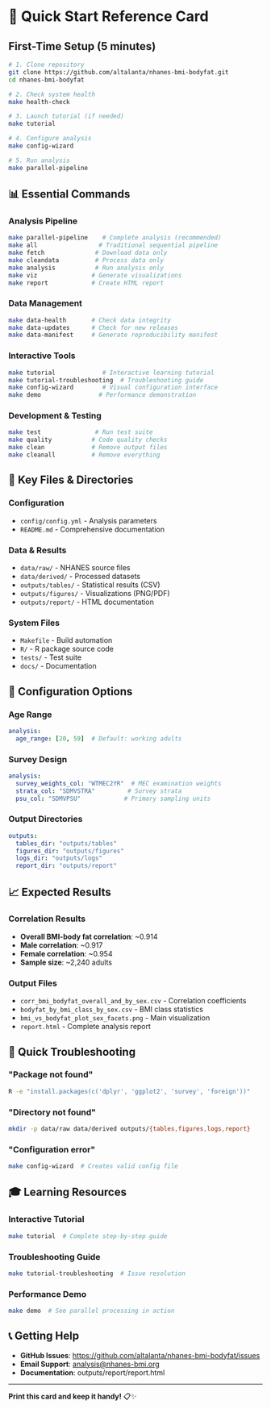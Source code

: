 # 🚀 Quick Start Reference Card

## First-Time Setup (5 minutes)

```bash
# 1. Clone repository
git clone https://github.com/altalanta/nhanes-bmi-bodyfat.git
cd nhanes-bmi-bodyfat

# 2. Check system health
make health-check

# 3. Launch tutorial (if needed)
make tutorial

# 4. Configure analysis
make config-wizard

# 5. Run analysis
make parallel-pipeline
```

## 📊 Essential Commands

### Analysis Pipeline
```bash
make parallel-pipeline    # Complete analysis (recommended)
make all                 # Traditional sequential pipeline
make fetch              # Download data only
make cleandata          # Process data only
make analysis           # Run analysis only
make viz               # Generate visualizations
make report            # Create HTML report
```

### Data Management
```bash
make data-health       # Check data integrity
make data-updates      # Check for new releases
make data-manifest     # Generate reproducibility manifest
```

### Interactive Tools
```bash
make tutorial             # Interactive learning tutorial
make tutorial-troubleshooting  # Troubleshooting guide
make config-wizard        # Visual configuration interface
make demo                # Performance demonstration
```

### Development & Testing
```bash
make test               # Run test suite
make quality           # Code quality checks
make clean             # Remove output files
make cleanall          # Remove everything
```

## 📁 Key Files & Directories

### Configuration
- `config/config.yml` - Analysis parameters
- `README.md` - Comprehensive documentation

### Data & Results
- `data/raw/` - NHANES source files
- `data/derived/` - Processed datasets
- `outputs/tables/` - Statistical results (CSV)
- `outputs/figures/` - Visualizations (PNG/PDF)
- `outputs/report/` - HTML documentation

### System Files
- `Makefile` - Build automation
- `R/` - R package source code
- `tests/` - Test suite
- `docs/` - Documentation

## 🔧 Configuration Options

### Age Range
```yaml
analysis:
  age_range: [20, 59]  # Default: working adults
```

### Survey Design
```yaml
analysis:
  survey_weights_col: "WTMEC2YR"  # MEC examination weights
  strata_col: "SDMVSTRA"         # Survey strata
  psu_col: "SDMVPSU"            # Primary sampling units
```

### Output Directories
```yaml
outputs:
  tables_dir: "outputs/tables"
  figures_dir: "outputs/figures"
  logs_dir: "outputs/logs"
  report_dir: "outputs/report"
```

## 📈 Expected Results

### Correlation Results
- **Overall BMI-body fat correlation**: ~0.914
- **Male correlation**: ~0.917
- **Female correlation**: ~0.954
- **Sample size**: ~2,240 adults

### Output Files
- `corr_bmi_bodyfat_overall_and_by_sex.csv` - Correlation coefficients
- `bodyfat_by_bmi_class_by_sex.csv` - BMI class statistics
- `bmi_vs_bodyfat_plot_sex_facets.png` - Main visualization
- `report.html` - Complete analysis report

## 🚨 Quick Troubleshooting

### "Package not found"
```bash
R -e "install.packages(c('dplyr', 'ggplot2', 'survey', 'foreign'))"
```

### "Directory not found"
```bash
mkdir -p data/raw data/derived outputs/{tables,figures,logs,report}
```

### "Configuration error"
```bash
make config-wizard  # Creates valid config file
```

## 🎓 Learning Resources

### Interactive Tutorial
```bash
make tutorial  # Complete step-by-step guide
```

### Troubleshooting Guide
```bash
make tutorial-troubleshooting  # Issue resolution
```

### Performance Demo
```bash
make demo  # See parallel processing in action
```

## 📞 Getting Help

- **GitHub Issues**: https://github.com/altalanta/nhanes-bmi-bodyfat/issues
- **Email Support**: analysis@nhanes-bmi.org
- **Documentation**: outputs/report/report.html

---

**Print this card and keep it handy!** 📋✨




